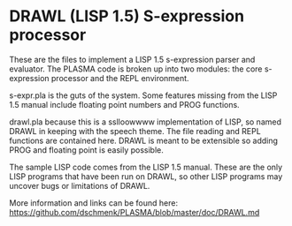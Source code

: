 # DRAWL (LISP 1.5) S-expression processor

These are the files to implement a LISP 1.5 s-expression parser and evaluator. The PLASMA code is broken up into two modules: the core s-expression processor and the REPL environment.

s-expr.pla is the guts of the system. Some features missing from the LISP 1.5 manual include floating point numbers and PROG functions.

drawl.pla because this is a sslloowwww implementation of LISP, so named DRAWL in keeping with the speech theme. The file reading and REPL functions are contained here. DRAWL is meant to be extensible so adding PROG and floating point is easily possible.

The sample LISP code comes from the LISP 1.5 manual. These are the only LISP programs that have been run on DRAWL, so other LISP programs may uncover bugs or limitations of DRAWL.

More information and links can be found here: https://github.com/dschmenk/PLASMA/blob/master/doc/DRAWL.md
